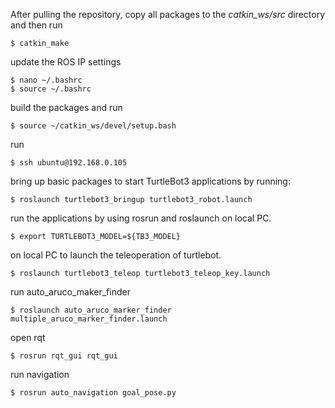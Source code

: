 After pulling the repository, copy all packages to the *catkin_ws/src* directory and then run 
```shell
$ catkin_make
```

update the ROS IP settings
```shell
$ nano ~/.bashrc
$ source ~/.bashrc
```

build the packages and run
```shell
$ source ~/catkin_ws/devel/setup.bash
```

run 
```shell
$ ssh ubuntu@192.168.0.105
```

bring up basic packages to start TurtleBot3 applications by running:
```shell
$ roslaunch turtlebot3_bringup turtlebot3_robot.launch
```
 
 run the applications by using rosrun and roslaunch on local PC. 
```shell
$ export TURTLEBOT3_MODEL=${TB3_MODEL}
```

on local PC to launch the teleoperation of turtlebot.
```shell
$ roslaunch turtlebot3_teleop turtlebot3_teleop_key.launch
```

run auto_aruco_maker_finder
```shell
$ roslaunch auto_aruco_marker_finder multiple_aruco_marker_finder.launch
```

open rqt
```shell
$ rosrun rqt_gui rqt_gui
```

run navigation
```shell
$ rosrun auto_navigation goal_pose.py
```


